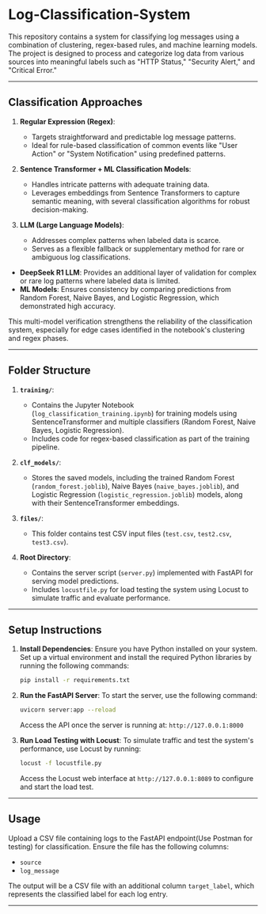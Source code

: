 # Log-Classification-System

This repository contains a system for classifying log messages using a combination of clustering, regex-based rules, and machine learning models. The project is designed to process and categorize log data from various sources into meaningful labels such as "HTTP Status," "Security Alert," and "Critical Error."

---

## Classification Approaches

1. **Regular Expression (Regex)**:
   - Targets straightforward and predictable log message patterns.
   - Ideal for rule-based classification of common events like "User Action" or "System Notification" using predefined patterns.

2. **Sentence Transformer + ML Classification Models**:
   - Handles intricate patterns with adequate training data.
   - Leverages embeddings from Sentence Transformers to capture semantic meaning, with several classification algorithms for robust decision-making.

3. **LLM (Large Language Models)**:
   - Addresses complex patterns when labeled data is scarce.
   - Serves as a flexible fallback or supplementary method for rare or ambiguous log classifications.

- **DeepSeek R1 LLM**: Provides an additional layer of validation for complex or rare log patterns where labeled data is limited.
- **ML Models**: Ensures consistency by comparing predictions from Random Forest, Naive Bayes, and Logistic Regression, which demonstrated high accuracy.

This multi-model verification strengthens the reliability of the classification system, especially for edge cases identified in the notebook's clustering and regex phases.

---

## Folder Structure

1. **`training/`**:
   - Contains the Jupyter Notebook (`log_classification_training.ipynb`) for training models using SentenceTransformer and multiple classifiers (Random Forest, Naive Bayes, Logistic Regression).
   - Includes code for regex-based classification as part of the training pipeline.

2. **`clf_models/`**:
   - Stores the saved models, including the trained Random Forest (`random_forest.joblib`), Naive Bayes (`naive_bayes.joblib`), and Logistic Regression (`logistic_regression.joblib`) models, along with their SentenceTransformer embeddings.

3. **`files/`**:
   - This folder contains test CSV input files (`test.csv`, `test2.csv`, `test3.csv`).

4. **Root Directory**:
   - Contains the server script (`server.py`) implemented with FastAPI for serving model predictions.
   - Includes `locustfile.py` for load testing the system using Locust to simulate traffic and evaluate performance.

---

## Setup Instructions

1. **Install Dependencies**:
   Ensure you have Python installed on your system. Set up a virtual environment and install the required Python libraries by running the following commands:

   ```bash
   pip install -r requirements.txt
   ```
   
2. **Run the FastAPI Server**:
   To start the server, use the following command:

   ```bash
   uvicorn server:app --reload
   ```
   Access the API once the server is running at: `http://127.0.0.1:8000`


4. **Run Load Testing with Locust**:
   To simulate traffic and test the system's performance, use Locust by running:

   ```bash
   locust -f locustfile.py
   ```
   
   Access the Locust web interface at `http://127.0.0.1:8089` to configure and start the load test.

---

## Usage

Upload a CSV file containing logs to the FastAPI endpoint(Use Postman for testing) for classification. Ensure the file has the following columns:
- `source`
- `log_message`

The output will be a CSV file with an additional column `target_label`, which represents the classified label for each log entry.

---